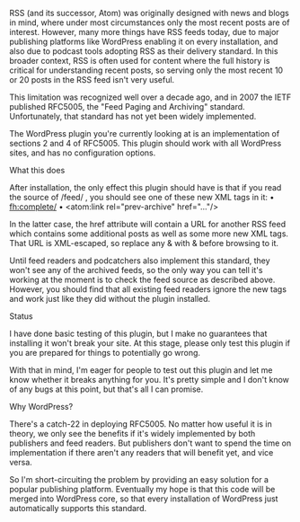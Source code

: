 RSS (and its successor, Atom) was originally designed with news and blogs in mind, where under most circumstances only the most recent posts are of interest. However, many more things have RSS feeds today, due to major publishing platforms like WordPress enabling it on every installation, and also due to podcast tools adopting RSS as their delivery standard. In this broader context, RSS is often used for content where the full history is critical for understanding recent posts, so serving only the most recent 10 or 20 posts in the RSS feed isn't very useful.

This limitation was recognized well over a decade ago, and in 2007 the IETF published RFC5005, the "Feed Paging and Archiving" standard. Unfortunately, that standard has not yet been widely implemented.

The WordPress plugin you're currently looking at is an implementation of sections 2 and 4 of RFC5005. This plugin should work with all WordPress sites, and has no configuration options.

What this does

After installation, the only effect this plugin should have is that if you read the source of /feed/ , you should see one of these new XML tags in it:
•  <fh:complete/> 
•  <atom:link rel="prev-archive" href="…"/> 

In the latter case, the href attribute will contain a URL for another RSS feed which contains some additional posts as well as some more new XML tags. That URL is XML-escaped, so replace any &#038; with & before browsing to it.

Until feed readers and podcatchers also implement this standard, they won't see any of the archived feeds, so the only way you can tell it's working at the moment is to check the feed source as described above. However, you should find that all existing feed readers ignore the new tags and work just like they did without the plugin installed.

Status

I have done basic testing of this plugin, but I make no guarantees that installing it won't break your site. At this stage, please only test this plugin if you are prepared for things to potentially go wrong.

With that in mind, I'm eager for people to test out this plugin and let me know whether it breaks anything for you. It's pretty simple and I don't know of any bugs at this point, but that's all I can promise.

Why WordPress?

There's a catch-22 in deploying RFC5005. No matter how useful it is in theory, we only see the benefits if it's widely implemented by both publishers and feed readers. But publishers don't want to spend the time on implementation if there aren't any readers that will benefit yet, and vice versa.

So I'm short-circuiting the problem by providing an easy solution for a popular publishing platform. Eventually my hope is that this code will be merged into WordPress core, so that every installation of WordPress just automatically supports this standard.
